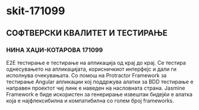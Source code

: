 # skit-171099

## СОФТВЕРСКИ КВАЛИТЕТ И ТЕСТИРАЊЕ

### НИНА ХАЏИ-КОТАРОВА 171099

Е2Е тестирање е тестирање на апликација од крај до крај. Се тестира однесувањето на апликацијата, корисничкиот интерфејс и дали ги исполнува очекувањата. Со помош на Protractor Framework за тестирање Angular апликации кој поддржува алатки за BDD тестирање е направен проектот чиј линк е наведен на насловната страна. Jasmine Framework е биде искористен за генерирање извештаи бидејќи е алатка која е најфлексибилна и компатибилна со голем број frameworks.
